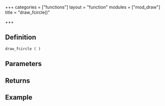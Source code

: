 +++
categories = ["functions"]
layout = "function"
modules = ["mod_draw"]
title = "draw_fcircle()"

+++

## Definition

    draw_fcircle ( )

## Parameters

## Returns

## Example

